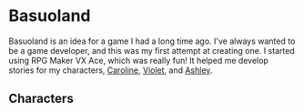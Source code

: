 # Basuoland

Basuoland is an idea for a game I had a long time ago.
I've always wanted to be a game developer, and this was my first attempt at creating one.
I started using RPG Maker VX Ace, which was really fun!
It helped me develop stories for my characters,
[Caroline], [Violet], and [Ashley].

## Characters



<!-- Static Links -->

[Caroline]:/caroline/characters/caroline
[Violet]:/caroline/characters/violet
[Ashley]:/caroline/characters/ashley
